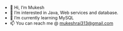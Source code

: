 - 👋 Hi, I’m Mukesh
- 👀 I’m interested in Java, Web services and database. 
- 🌱 I’m currently learning MySQL
- 📫 You can reach me @ mukeshrai313@gmail.com
<!---
muks31/muks31 is a ✨ special ✨ repository because its `README.md` (this file) appears on your GitHub profile.
You can click the Preview link to take a look at your changes.
--->
